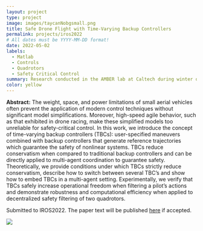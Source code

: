 ```yaml
---
layout: project
type: project
image: images/taycanNobgsmall.png
title: Safe Drone Flight with Time-Varying Backup Controllers
permalink: projects/iros2022
# All dates must be YYYY-MM-DD format!
date: 2022-05-02
labels:
  - Matlab
  - Controls
  - Quadrotors
  - Safety Critical Control
summary: Research conducted in the AMBER lab at Caltech during winter quarter. Extension to research completed over the summer on backup controllers for high speed geofencing. Extends previous work to support multiple agents with multiple backup maneuvers
color: yellow
---
```


**Abstract:** The weight, space, and power limitations of small aerial vehicles often prevent the application of modern control techniques without significant model simplifications. Moreover,
high-speed agile behavior, such as that exhibited in drone racing, make these simplified models too unreliable for safety-critical control. In this work, we introduce the concept of time-varying backup controllers (TBCs): user-specified maneuvers
combined with backup controllers that generate reference trajectories which guarantee the safety of nonlinear systems. TBCs reduce conservatism when compared to traditional backup
controllers and can be directly applied to multi-agent coordination to guarantee safety. Theoretically, we provide conditions under which TBCs strictly reduce conservatism, describe how
to switch between several TBC’s and show how to embed TBCs in a multi-agent setting. Experimentally, we verify that TBCs safely increase operational freedom when filtering a pilot’s actions and demonstrate robustness and computational
efficiency when applied to decentralized safety filtering of two quadrotors.

Submitted to IROS2022. The paper text will be published [here](https://arxiv.org/abs/2207.05220) if accepted.


<img class="ui image" src="{{ site.baseurl }}/images/frontpicture.png">